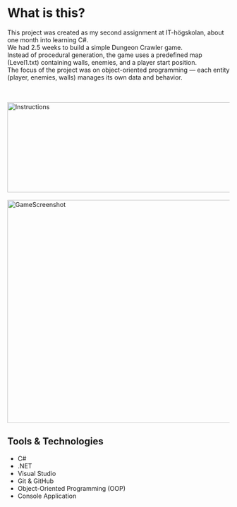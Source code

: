 <h1>What is this?</h1>
This project was created as my second assignment at IT-högskolan, about one month into learning C#.  
<br>We had 2.5 weeks to build a simple Dungeon Crawler game. 
<br>Instead of procedural generation, the game uses a predefined map (Level1.txt) containing walls, enemies, and a player start position.
<br>The focus of the project was on object-oriented programming — each entity (player, enemies, walls) manages its own data and behavior.

<br><br>
<img width="631" height="205" alt="Instructions" src="https://github.com/user-attachments/assets/0d227423-8a32-4163-af16-d13308dd7dd0" />
<br><br>
<img width="661" height="507" alt="GameScreenshot" src="https://github.com/user-attachments/assets/6f94bfeb-2ce8-4e59-81de-b9a7cfe999cd" />
<br>

<h2>Tools & Technologies</h2>
<ul>
  <li>C#</li>
  <li>.NET</li>
  <li>Visual Studio</li>
  <li>Git & GitHub</li>
  <li>Object-Oriented Programming (OOP)</li>
  <li>Console Application</li>
</ul>
